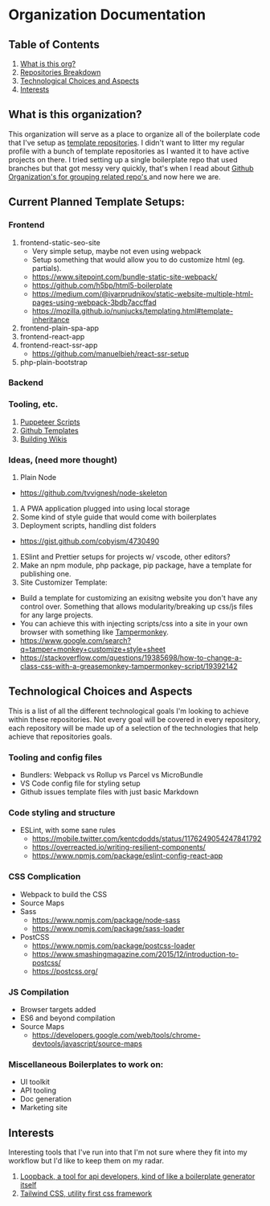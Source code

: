 # Organization Documentation

## Table of Contents
1. [What is this org?](#about)
2. [Repositories Breakdown](#repos)
2. [Technological Choices and Aspects](#aspects)
3. [Interests](#intrests)


<a name="about"></a>
## What is this organization?

This organization will serve as a place to organize all of the boilerplate code that I've setup as [template repositories](https://github.blog/2019-06-06-generate-new-repositories-with-repository-templates/). I didn't want to litter my regular profile with a bunch of template repositories as I wanted it to have active projects on there. I tried setting up a single boilerplate repo that used branches but that got messy very quickly, that's when I read about [Github Organization's for grouping related repo's ](https://stackoverflow.com/questions/20908994/grouping-repos-on-github) and now here we are.



<a name="repos"></a>
## Current Planned Template Setups:

### Frontend

1. frontend-static-seo-site
    - Very simple setup, maybe not even using webpack
    - Setup something that would allow you to do customize html (eg. partials).
    - https://www.sitepoint.com/bundle-static-site-webpack/
    - https://github.com/h5bp/html5-boilerplate
    - https://medium.com/@ivarprudnikov/static-website-multiple-html-pages-using-webpack-3bdb7accffad
    - https://mozilla.github.io/nunjucks/templating.html#template-inheritance
2. frontend-plain-spa-app
3. frontend-react-app
4. frontend-react-ssr-app
    - https://github.com/manuelbieh/react-ssr-setup
5. php-plain-bootstrap

### Backend


### Tooling, etc.

1. [Puppeteer Scripts](https://developers.google.com/web/tools/puppeteer)
1. [Github Templates](https://help.github.com/en/github/building-a-strong-community/using-templates-to-encourage-useful-issues-and-pull-requests)
1. [Building Wikis](https://help.github.com/en/github/building-a-strong-community/documenting-your-project-with-wikis)



### Ideas, (need more thought)
1. Plain Node
  - https://github.com/tvvignesh/node-skeleton
1. A PWA application plugged into using local storage
1. Some kind of style guide that would come with boilerplates
1. Deployment scripts, handling dist folders
  - https://gist.github.com/cobyism/4730490
1. ESlint and Prettier setups for projects w/ vscode, other editors?
1. Make an npm module, php package, pip package, have a template for publishing one.
1. Site Customizer Template:
  - Build a template for customizing an exisitng website you don't have any control over. Something that allows modularity/breaking up css/js files for any large projects.
  - You can achieve this with injecting scripts/css into a site in your own browser with something like [Tampermonkey](https://www.tampermonkey.net/).
  - https://www.google.com/search?q=tamper+monkey+customize+style+sheet
  - https://stackoverflow.com/questions/19385698/how-to-change-a-class-css-with-a-greasemonkey-tampermonkey-script/19392142


<a name="aspects"></a>
## Technological Choices and Aspects

This is a list of all the different technological goals I'm looking to achieve within these repositories. Not every goal will be covered in every repository, each repository will be made up of a selection of the technologies that help achieve that repositories goals.

### Tooling and config files
  - Bundlers: Webpack vs Rollup vs Parcel vs MicroBundle
  - VS Code config file for styling setup
  - Github issues template files with just basic Markdown

### Code styling and structure
  - ESLint, with some sane rules
    - https://mobile.twitter.com/kentcdodds/status/1176249054247841792
    - https://overreacted.io/writing-resilient-components/
    - https://www.npmjs.com/package/eslint-config-react-app

### CSS Complication
  - Webpack to build the CSS
  - Source Maps
  - Sass
    - https://www.npmjs.com/package/node-sass
    - https://www.npmjs.com/package/sass-loader
  - PostCSS
    - https://www.npmjs.com/package/postcss-loader
    - https://www.smashingmagazine.com/2015/12/introduction-to-postcss/
    - https://postcss.org/



### JS Compilation
  - Browser targets added
  - ES6 and beyond compilation
  - Source Maps
    - https://developers.google.com/web/tools/chrome-devtools/javascript/source-maps


### Miscellaneous Boilerplates to work on:
  - UI toolkit
  - API tooling
  - Doc generation
  - Marketing site


<a name="intrests"></a>
## Interests

Interesting tools that I've run into that I'm not sure where they fit into my workflow but I'd like to keep them on my radar.

1. [Loopback, a tool for api developers, kind of like a boilerplate generator itself](https://loopback.io/)
2. [Tailwind CSS, utility first css framework](https://tailwindcss.com/)












